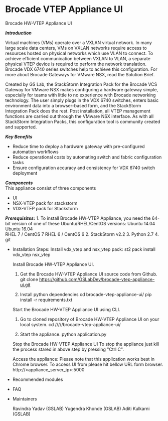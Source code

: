 # Brocade VTEP Appliance UI
Brocade HW-VTEP Appliance UI

***Introduction***
 
Virtual machines (VMs) operate over a VXLAN virtual network. In many large scale data centers, VMs on VXLAN networks require access to resources hosted on physical networks which use VLAN to connect. To achieve efficient communication between VXLAN to VLAN, a separate physical VTEP device is required to perform the network translation. Brocade VDX 6740 series switches help to achieve this configuration. For more about Brocade Gateways for VMware NSX, read the Solution Brief.

Created by GS Lab, the StackStorm Integration Pack for the Brocade VCS Gateway for VMware NSX makes configuring a hardware gateway simple, especially for teams with little to no experience with Brocade networking technology. The user simply plugs in the VDX 6740 switches, enters basic environment data into a browser-based form, and the StackStorm Integration Pack does the rest. Post installation, all VTEP management functions are carried out through the VMware NSX interface. As with all StackStorm Integration Packs, this configuration tool is community created and supported.

***Key Benefits***
* Reduce time to deploy a hardware gateway with pre-configured automation workflows
* Reduce operational costs by automating switch and fabric configuration tasks
* Ensure configuration accuracy and consistency for VDX 6740 switch deployment


***Components***
</br>This appliance consist of three components 
* UI
* NSX-VTEP pack for stackstorm
* VDX-VTEP pack for Stackstorm
 
 ***Prerequisites:***
    1. To install Brocade HW-VTEP Appliance, you need the 64-bit version of one of these Ubuntu/RHEL/CentOS versions:
        Ubuntu 14.04
        Ubuntu 16.04        
        RHEL 7 / CentOS 7
        RHEL 6 / CentOS 6
    2. StackStorm v2.2
    3. Python 2.7
    4. git

 * Installation Steps:
   Install vdx_vtep and nsx_vtep pack:
    st2 pack install vdx_vtep nsx_vtep
    
    Install Brocade HW-VTEP Appliance UI.
    1. Get the Brocade HW-VTEP Appliance UI source code from Github.
    git clone https://github.com/GSLabDev/brocade-vtep-appliance-ui.git
    
    2. Install python dependencies
    cd brocade-vtep-appliance-ui/
    pip install -r requirements.txt
    
    Start the Brocade HW-VTEP Appliance UI using CLI.
    1. Go to cloned repository of Brocade HW-VTEP Appliance UI on your local system.
    cd /<path>/<to>/<cloned>/<repo>/brocade-vtep-appliance-ui/
    
    2. Start the appliance.
    python application.py
   
    Stop the Brocade HW-VTEP Appliance UI
    To stop the appliance just kill the process stared in above step by pressing "Ctrl C".
    
    Access the appliance:
    Please note that this application works best in Chrome browser.
    To access UI from please hit bellow URL form browser.
        http://<appliance_server_ip>:5000
 * Recommended modules
 
 * FAQ
 
 * Maintainers
 
   Ravindra Yadav (GSLAB)
   Yugendra Khonde (GSLAB)
   Aditi Kulkarni (GSLAB)
